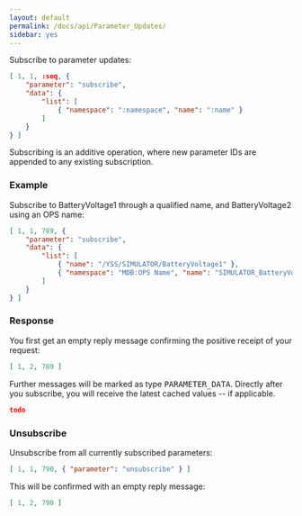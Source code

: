 ```yaml
---
layout: default
permalink: /docs/api/Parameter_Updates/
sidebar: yes
---
```


Subscribe to parameter updates:

```json
[ 1, 1, :seq, {
    "parameter": "subscribe",
    "data": {
        "list": [
            { "namespace": ":namespace", "name": ":name" }
        ]
    }
} ]
```
    
Subscribing is an additive operation, where new parameter IDs are appended to any existing subscription.    

### Example

Subscribe to BatteryVoltage1 through a qualified name, and BatteryVoltage2 using an OPS name:

```json
[ 1, 1, 789, {
    "parameter": "subscribe",
    "data": {
        "list": [
            { "name": "/YSS/SIMULATOR/BatteryVoltage1" },
            { "namespace": "MDB:OPS Name", "name": "SIMULATOR_BatteryVoltage2" }
        ]
    }
} ]
```

### Response

You first get an empty reply message confirming the positive receipt of your request:

```json
[ 1, 2, 789 ]
```
    
Further messages will be marked as type <tt>PARAMETER_DATA</tt>. Directly after you subscribe, you will receive the latest cached values -- if applicable.

```json
todo
```


### Unsubscribe

Unsubscribe from all currently subscribed parameters:

```json
[ 1, 1, 790, { "parameter": "unsubscribe" } ]
```

This will be confirmed with an empty reply message:

```json
[ 1, 2, 790 ]
```
